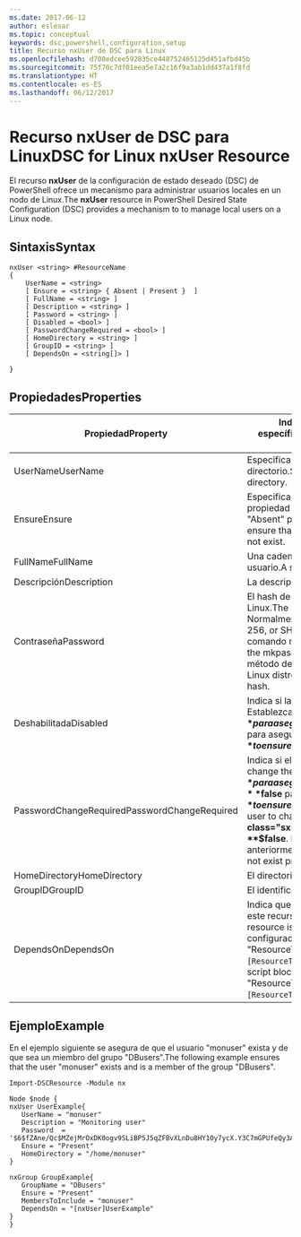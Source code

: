 ```yaml
---
ms.date: 2017-06-12
author: eslesar
ms.topic: conceptual
keywords: dsc,powershell,configuration,setup
title: Recurso nxUser de DSC para Linux
ms.openlocfilehash: d708edcee592835ce448752465125d451afbd45b
ms.sourcegitcommit: 75f70c7df01eea5e7a2c16f9a3ab1dd437a1f8fd
ms.translationtype: HT
ms.contentlocale: es-ES
ms.lasthandoff: 06/12/2017
---
```

# <a name="dsc-for-linux-nxuser-resource"></a><span data-ttu-id="75f04-103">Recurso nxUser de DSC para Linux</span><span class="sxs-lookup"><span data-stu-id="75f04-103">DSC for Linux nxUser Resource</span></span>

<span data-ttu-id="75f04-104">El recurso **nxUser** de la configuración de estado deseado (DSC) de PowerShell ofrece un mecanismo para administrar usuarios locales en un nodo de Linux.</span><span class="sxs-lookup"><span data-stu-id="75f04-104">The **nxUser** resource in PowerShell Desired State Configuration (DSC) provides a mechanism to to manage local users on a Linux node.</span></span>

## <a name="syntax"></a><span data-ttu-id="75f04-105">Sintaxis</span><span class="sxs-lookup"><span data-stu-id="75f04-105">Syntax</span></span>

```
nxUser <string> #ResourceName
{
    UserName = <string>
    [ Ensure = <string> { Absent | Present }  ]
    [ FullName = <string> ]
    [ Description = <string> ]
    [ Password = <string> ]
    [ Disabled = <bool> ]
    [ PasswordChangeRequired = <bool> ]
    [ HomeDirectory = <string> ]
    [ GroupID = <string> ]
    [ DependsOn = <string[]> ]

}
```

## <a name="properties"></a><span data-ttu-id="75f04-106">Propiedades</span><span class="sxs-lookup"><span data-stu-id="75f04-106">Properties</span></span>

|  <span data-ttu-id="75f04-107">Propiedad</span><span class="sxs-lookup"><span data-stu-id="75f04-107">Property</span></span> |  <span data-ttu-id="75f04-108">Indica el nombre de la cuenta para la que quiere garantizar un estado específico.</span><span class="sxs-lookup"><span data-stu-id="75f04-108">Indicates the account name for which you want to ensure a specific state.</span></span> | 
|---|---|
| <span data-ttu-id="75f04-109">UserName</span><span class="sxs-lookup"><span data-stu-id="75f04-109">UserName</span></span>| <span data-ttu-id="75f04-110">Especifica la ubicación donde desea garantizar el estado de un archivo o directorio.</span><span class="sxs-lookup"><span data-stu-id="75f04-110">Specifies the location where you want to ensure the state for a file or directory.</span></span>| 
| <span data-ttu-id="75f04-111">Ensure</span><span class="sxs-lookup"><span data-stu-id="75f04-111">Ensure</span></span>| <span data-ttu-id="75f04-112">Especifica si la cuenta existe.</span><span class="sxs-lookup"><span data-stu-id="75f04-112">Specifies whether the account exists.</span></span> <span data-ttu-id="75f04-113">Establezca esta propiedad en "Present" para asegurarse de que la cuenta exista y establézcala como "Absent" para asegurarse de que la cuenta no exista.</span><span class="sxs-lookup"><span data-stu-id="75f04-113">Set this property to "Present" to ensure that the account exists, and set it to "Absent" to ensure that the account does not exist.</span></span>| 
| <span data-ttu-id="75f04-114">FullName</span><span class="sxs-lookup"><span data-stu-id="75f04-114">FullName</span></span>| <span data-ttu-id="75f04-115">Una cadena que contiene el nombre completo que se usará para la cuenta de usuario.</span><span class="sxs-lookup"><span data-stu-id="75f04-115">A string that contains the full name to use for the user account.</span></span>| 
| <span data-ttu-id="75f04-116">Descripción</span><span class="sxs-lookup"><span data-stu-id="75f04-116">Description</span></span>| <span data-ttu-id="75f04-117">La descripción de la cuenta de usuario.</span><span class="sxs-lookup"><span data-stu-id="75f04-117">The description for the user account.</span></span>| 
| <span data-ttu-id="75f04-118">Contraseña</span><span class="sxs-lookup"><span data-stu-id="75f04-118">Password</span></span>| <span data-ttu-id="75f04-119">El hash de la contraseña de los usuarios en el formato adecuado para el equipo Linux.</span><span class="sxs-lookup"><span data-stu-id="75f04-119">The hash of the users password in the appropriate form for the Linux computer.</span></span> <span data-ttu-id="75f04-120">Normalmente, es un hash SHA-512 o SHA-256 con sal.</span><span class="sxs-lookup"><span data-stu-id="75f04-120">Typically, this is a salted SHA-256, or SHA-512 hash.</span></span> <span data-ttu-id="75f04-121">En Debian y Ubuntu Linux, este valor se puede generar con el comando mkpasswd.</span><span class="sxs-lookup"><span data-stu-id="75f04-121">On Debian and Ubuntu Linux, this value can be generated with the mkpasswd command.</span></span> <span data-ttu-id="75f04-122">Para otras distribuciones de Linux, puede utilizarse el método de cifrado de la biblioteca de cifrado de Python para generar el hash.</span><span class="sxs-lookup"><span data-stu-id="75f04-122">For other Linux distros, the crypt method of Python’s Crypt library can be used to generate the hash.</span></span>| 
| <span data-ttu-id="75f04-123">Deshabilitada</span><span class="sxs-lookup"><span data-stu-id="75f04-123">Disabled</span></span>| <span data-ttu-id="75f04-124">Indica si la cuenta se encuentra habilitada.</span><span class="sxs-lookup"><span data-stu-id="75f04-124">Indicates whether the account is enabled.</span></span> <span data-ttu-id="75f04-125">Establezca esta propiedad en **$true** para asegurarse de que esta cuenta esté deshabilitada y establézcala como **$false** para asegurarse de que esté habilitada.</span><span class="sxs-lookup"><span data-stu-id="75f04-125">Set this property to **$true** to ensure that this account is disabled, and set it to **$false** to ensure that it is enabled.</span></span>| 
| <span data-ttu-id="75f04-126">PasswordChangeRequired</span><span class="sxs-lookup"><span data-stu-id="75f04-126">PasswordChangeRequired</span></span>| <span data-ttu-id="75f04-127">Indica si el usuario puede cambiar la contraseña.</span><span class="sxs-lookup"><span data-stu-id="75f04-127">Indicates whether the user can change the password.</span></span> <span data-ttu-id="75f04-128">Establezca esta propiedad en **$true** para asegurarse de que el usuario no pueda cambiar la contraseña y establézcala como **$false** para permitir al usuario cambiar la contraseña.</span><span class="sxs-lookup"><span data-stu-id="75f04-128">Set this property to **$true** to ensure that the user cannot change the password, and set it to **$false** to allow the user to change the password.</span></span> <span data-ttu-id="75f04-129">El valor predeterminado es **$false**.</span><span class="sxs-lookup"><span data-stu-id="75f04-129">The default value is **$false**.</span></span> <span data-ttu-id="75f04-130">Esta propiedad solo se evalúa si la cuenta de usuario no existía anteriormente y se está creando.</span><span class="sxs-lookup"><span data-stu-id="75f04-130">This property is only evaluated if the user account did not exist previously and is being created.</span></span>| 
| <span data-ttu-id="75f04-131">HomeDirectory</span><span class="sxs-lookup"><span data-stu-id="75f04-131">HomeDirectory</span></span>| <span data-ttu-id="75f04-132">El directorio principal del usuario.</span><span class="sxs-lookup"><span data-stu-id="75f04-132">The home directory for the user.</span></span>| 
| <span data-ttu-id="75f04-133">GroupID</span><span class="sxs-lookup"><span data-stu-id="75f04-133">GroupID</span></span>| <span data-ttu-id="75f04-134">El identificador de grupo principal del usuario.</span><span class="sxs-lookup"><span data-stu-id="75f04-134">The primary group ID for the user.</span></span>| 
| <span data-ttu-id="75f04-135">DependsOn</span><span class="sxs-lookup"><span data-stu-id="75f04-135">DependsOn</span></span> | <span data-ttu-id="75f04-136">Indica que la configuración de otro recurso debe ejecutarse antes de que se configure este recurso.</span><span class="sxs-lookup"><span data-stu-id="75f04-136">Indicates that the configuration of another resource must run before this resource is configured.</span></span> <span data-ttu-id="75f04-137">Por ejemplo, si el elemento ID del bloque del script de configuración del recurso que quiere ejecutar primero es "ResourceName" y su tipo es "ResourceType", la sintaxis para usar esta propiedad es `DependsOn = "[ResourceType]ResourceName"`.</span><span class="sxs-lookup"><span data-stu-id="75f04-137">For example, if the ID of the resource configuration script block that you want to run first is "ResourceName" and its type is "ResourceType", the syntax for using this property is `DependsOn = "[ResourceType]ResourceName"`.</span></span>| 

## <a name="example"></a><span data-ttu-id="75f04-138">Ejemplo</span><span class="sxs-lookup"><span data-stu-id="75f04-138">Example</span></span>

<span data-ttu-id="75f04-139">En el ejemplo siguiente se asegura de que el usuario "monuser" exista y de que sea un miembro del grupo "DBusers".</span><span class="sxs-lookup"><span data-stu-id="75f04-139">The following example ensures that the user "monuser" exists and is a member of the group "DBusers".</span></span>

```
Import-DSCResource -Module nx 

Node $node {
nxUser UserExample{
   UserName = "monuser"
   Description = "Monitoring user"
   Password  =    '$6$fZAne/Qc$MZejMrOxDK0ogv9SLiBP5J5qZFBvXLnDu8HY1Oy7ycX.Y3C7mGPUfeQy3A82ev3zIabhDQnj2ayeuGn02CqE/0'
   Ensure = "Present"
   HomeDirectory = "/home/monuser"
}
 
nxGroup GroupExample{
   GroupName = "DBusers"
   Ensure = "Present"
   MembersToInclude = "monuser"
   DependsOn = "[nxUser]UserExample"            
}
}
```

